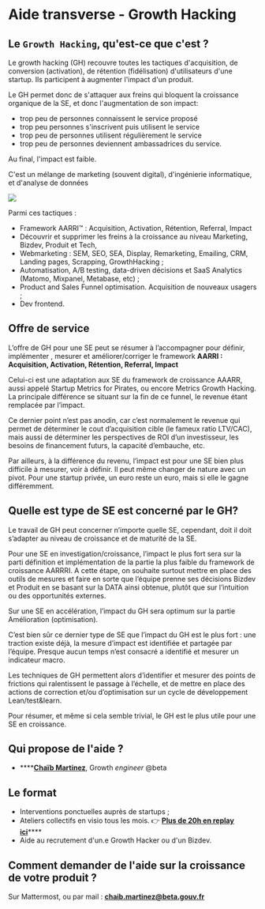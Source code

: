 # Aide transverse - Growth Hacking

## Le `Growth Hacking`, qu'est-ce que c'est ?

Le growth hacking \(GH\) recouvre toutes les tactiques d'acquisition, de conversion \(activation\), de rétention \(fidélisation\) d'utilisateurs d'une startup. Ils participent à augmenter l'impact d'un produit. 

Le GH permet donc de s'attaquer aux freins qui bloquent la  croissance organique de la SE, et donc l'augmentation de son impact:

* trop peu de personnes connaissent le service proposé 
* trop peu personnes s'inscrivent puis utilisent  le service
* trop peu de personnes utilisent régulièrement le service
* trop peu de personnes deviennent ambassadrices du service. 

Au final, l'impact est faible. 

C'est un mélange de marketing \(souvent digital\), d'ingénierie informatique, et d'analyse de données 

![](../../.gitbook/assets/growth-hacker.png)

 Parmi ces tactiques :

* Framework AARRI™ : Acquisition, Activation, Rétention, Referral, Impact
* Découvrir et supprimer les freins à la croissance au niveau Marketing, Bizdev, Produit et Tech, 
* Webmarketing : SEM, SEO, SEA, Display, Remarketing, Emailing, CRM, Landing pages, Scrapping, GrowthHacking ;
* Automatisation, A/B testing, data-driven décisions et SaaS Analytics \(Matomo, Mixpanel, Metabase, etc\) ;
* Product and Sales Funnel optimisation. Acquisition de nouveaux usagers ;
* Dev frontend.

## Offre de service

L’offre de GH pour une SE peut se résumer à l’accompagner pour définir, implémenter , mesurer et améliorer/corriger le framework **AARRI : Acquisition, Activation, Rétention, Referral, Impact**

Celui-ci est une adaptation aux SE du framework de croissance AAARR, aussi appelé Startup Metrics for Pirates, ou encore Metrics Growth Hacking. La principale différence se situant sur la fin de ce funnel, le revenue étant remplacée par l’impact.

Ce dernier point n’est pas anodin, car c’est normalement le revenue qui permet de déterminer le cout d’acquisition cible \(le fameux ratio LTV/CAC\), mais aussi de déterminer les perspectives de ROI d’un investisseur, les besoins de financement futurs, la capacité d’embauche, etc.

Par ailleurs, à la différence du revenu, l’impact est pour une SE bien plus difficile à mesurer, voir à définir. Il peut même changer de nature avec un pivot. Pour une startup privée, un euro reste un euro, mais si elle le gagne différemment.

## Quelle est type de SE est concerné par le GH?

Le travail de GH peut concerner n’importe quelle SE, cependant, doit il doit s’adapter au niveau de croissance et de maturité de la SE.

Pour une SE en investigation/croissance, l’impact le plus fort sera sur la parti définition et implémentation de la partie la plus faible du framework de croissance AARRRI. A cette étape, on souhaite surtout mettre en place des outils de mesures et faire en sorte que l’équipe prenne ses décisions Bizdev et Produit en se basant sur la DATA ainsi obtenue, plutôt que sur l’intuition ou des opportunités externes.

Sur une SE en accélération, l’impact du GH sera optimum sur la partie Amélioration \(optimisation\).

C’est bien sûr ce dernier type de SE que l’impact du GH est le plus fort : une traction existe déjà, la mesure d’impact est identifiée et partagée par l’équipe. Presque aucun temps n’est consacré a identifié et mesurer un indicateur macro.

Les techniques de GH permettent alors d’identifier et mesurer des points de frictions qui ralentissent le passage à l’échelle, et de mettre en place des actions de correction et/ou d’optimisation sur un cycle de développement Lean/test&learn.

Pour résumer, et même si cela semble trivial, le GH est le plus utile pour une SE en croissance.



## Qui propose de l'aide ?

* \*\*\*\*[**Chaïb Martinez**](https://www.linkedin.com/in/chaibmartinez/?originalSubdomain=fr), Growth _engineer_ @beta

## Le format

* Interventions ponctuelles auprès de startups ;
* Ateliers collectifs en visio tous les mois. 👉 [**Plus de 20h en replay ici**](../jactive-la-croissance-de-ma-se-growth-hacking/les-principes-du-growth-hacking/)\*\*\*\*
* Aide au recrutement d'un.e Growth Hacker ou d'un Bizdev.  



## Comment demander de l'aide sur la croissance de votre produit ?

Sur Mattermost, ou par mail : **chaib.martinez@beta.gouv.fr**

